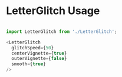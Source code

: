 # LetterGlitch Usage

```javascript

import LetterGlitch from './LetterGlitch';

<LetterGlitch
  glitchSpeed={50}
  centerVignette={true}
  outerVignette={false}
  smooth={true}
/>

```
